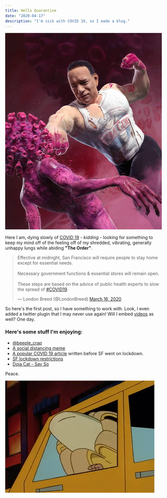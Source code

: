 ```yaml
---
title: Hello Quarantine
date: "2020-04-17"
description: "I'm sick with COVID 19, so I made a blog."
---
```


![tom hanks punches the coronavisu](./tom-hanks-covid.jpg)

Here I am, dying slowly of [COVID 19](https://www.google.com/search?client=firefox-b-1-d&sxsrf=ALeKk02siRXkMdtYZpdwAUZYsPjy1t6F5Q%3A1584495405295&ei=LXtxXpfUEdOU-gSO2KHwDQ&q=covid+19+2020&oq=covid+19+2020&gs_l=psy-ab.3..0i324l3j0i8i30.3445.7121..7305...1.0..0.298.1713.2j2j5......0....1..gws-wiz.......35i39j0i131i10j0i10.h1oKC_qTeDY&ved=0ahUKEwjXnp-u8aLoAhVTip4KHQ5sCN4Q4dUDCAo&uact=5) - _kidding_ - looking for something to keep my mind off of the feeling off of my shredded, vibrating, generally unhappy lungs while abiding **"The Order"**.

<blockquote class="twitter-tweet"><p lang="en" dir="ltr">Effective at midnight, San Francisco will require people to stay home except for essential needs. <br><br>Necessary government functions &amp; essential stores will remain open.<br><br>These steps are based on the advice of public health experts to slow the spread of <a href="https://twitter.com/hashtag/COVID19?src=hash&amp;ref_src=twsrc%5Etfw">#COVID19</a>.</p>&mdash; London Breed (@LondonBreed) <a href="https://twitter.com/LondonBreed/status/1239626809865416704?ref_src=twsrc%5Etfw">March 16, 2020</a></blockquote> <script async src="https://platform.twitter.com/widgets.js" charset="utf-8"></script>

So here's the first post, so I have something to work with. Look, I even added a twitter plugin that I may never use again! Will I embed [videos](https://www.youtube.com/watch?v=X2kPLQEFR6Y) as well? One day.

### Here's some stuff I'm enjoying:

- [@beeple_crap](https://www.instagram.com/p/B9qJr-ygqfL/)
- [A social distancing meme](https://twitter.com/SwiftOnSecurity/status/1240067056646664193)
- [A popular COVID 19 article](https://medium.com/@tomaspueyo/coronavirus-act-today-or-people-will-die-f4d3d9cd99ca) written before SF went on lockdown.
- [SF lockdown restrictions](https://sf.gov/stay-home-except-essential-needs)
- [Doja Cat - Say So](https://open.spotify.com/track/3Dv1eDb0MEgF93GpLXlucZ?si=gh5OilTnStqeFwzB_XSLPA)

Peace.

![Hey Arnold in a banana outfit](./hey-arnold-banana.gif)
